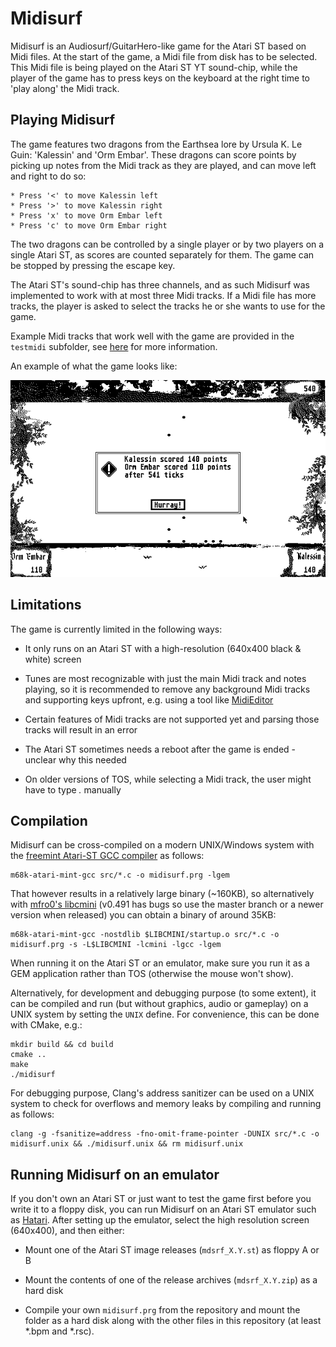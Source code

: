 Midisurf
================

Midisurf is an Audiosurf/GuitarHero-like game for the Atari ST based on Midi files. At the start of the game, a Midi file from disk has to be selected. This Midi file is being played on the Atari ST YT sound-chip, while the player of the game has to press keys on the keyboard at the right time to 'play along' the Midi track.


Playing Midisurf
-------------

The game features two dragons from the Earthsea lore by Ursula K. Le Guin: 'Kalessin' and 'Orm Embar'. These dragons can score points by picking up notes from the Midi track as they are played, and can move left and right to do so:

    * Press '<' to move Kalessin left
    * Press '>' to move Kalessin right
    * Press 'x' to move Orm Embar left
    * Press 'c' to move Orm Embar right

The two dragons can be controlled by a single player or by two players on a single Atari ST, as scores are counted separately for them. The game can be stopped by pressing the escape key.

The Atari ST's sound-chip has three channels, and as such Midisurf was implemented to work with at most three Midi tracks. If a Midi file has more tracks, the player is asked to select the tracks he or she wants to use for the game.

Example Midi tracks that work well with the game are provided in the `testmidi` subfolder, see [here](testmidi/README.md) for more information.

An example of what the game looks like:

![Midisurf gameplay example](docs/gameplay.png)


Limitations
-------------

The game is currently limited in the following ways:

* It only runs on an Atari ST with a high-resolution (640x400 black & white) screen

* Tunes are most recognizable with just the main Midi track and notes playing, so it is recommended to remove any background Midi tracks and supporting keys upfront, e.g. using a tool like [MidiEditor](https://www.midieditor.org/)

* Certain features of Midi tracks are not supported yet and parsing those tracks will result in an error

* The Atari ST sometimes needs a reboot after the game is ended - unclear why this needed

* On older versions of TOS, while selecting a Midi track, the user might have to type *.* manually


Compilation
-------------

Midisurf can be cross-compiled on a modern UNIX/Windows system with the [freemint Atari-ST GCC compiler](https://github.com/freemint/m68k-atari-mint-gcc) as follows:

    m68k-atari-mint-gcc src/*.c -o midisurf.prg -lgem

That however results in a relatively large binary (~160KB), so alternatively with [mfro0's libcmini](https://github.com/mfro0/libcmini) (v0.491 has bugs so use the master branch or a newer version when released) you can obtain a binary of around 35KB:

    m68k-atari-mint-gcc -nostdlib $LIBCMINI/startup.o src/*.c -o midisurf.prg -s -L$LIBCMINI -lcmini -lgcc -lgem

When running it on the Atari ST or an emulator, make sure you run it as a GEM application rather than TOS (otherwise the mouse won't show).

Alternatively, for development and debugging purpose (to some extent), it can be compiled and run (but without graphics, audio or gameplay) on a UNIX system by setting the `UNIX` define. For convenience, this can be done with CMake, e.g.:

    mkdir build && cd build
    cmake ..
    make
    ./midisurf

For debugging purpose, Clang's address sanitizer can be used on a UNIX system to check for overflows and memory leaks by compiling and running as follows:

    clang -g -fsanitize=address -fno-omit-frame-pointer -DUNIX src/*.c -o midisurf.unix && ./midisurf.unix && rm midisurf.unix


Running Midisurf on an emulator
-------------

If you don't own an Atari ST or just want to test the game first before you write it to a floppy disk, you can run Midisurf on an Atari ST emulator such as [Hatari](https://hatari.tuxfamily.org/). After setting up the emulator, select the high resolution screen (640x400), and then either:

* Mount one of the Atari ST image releases (`mdsrf_X.Y.st`) as floppy A or B

* Mount the contents of one of the release archives (`mdsrf_X.Y.zip`) as a hard disk

* Compile your own `midisurf.prg` from the repository and mount the folder as a hard disk along with the other files in this repository (at least *.bpm and *.rsc).
